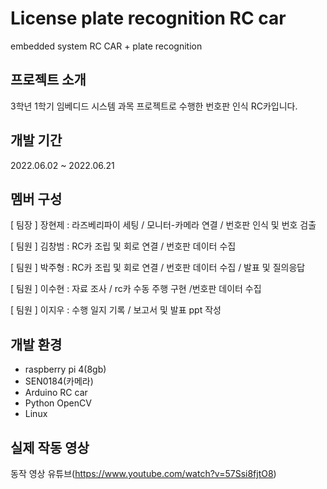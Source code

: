 # License plate recognition RC car
embedded system RC CAR + plate recognition

## 프로젝트 소개
3학년 1학기 임베디드 시스템 과목 프로젝트로 수행한 번호판 인식 RC카입니다.

## 개발 기간
2022.06.02 ~ 2022.06.21

## 멤버 구성
[ 팀장 ] 장현제 : 라즈베리파이 세팅 / 모니터-카메라 연결 / 번호판 인식 및 번호 검출

[ 팀원 ] 김창범 : RC카 조립 및 회로 연결 / 번호판 데이터 수집

[ 팀원 ] 박주형 : RC카 조립 및 회로 연결 / 번호판 데이터 수집 / 발표 및 질의응답

[ 팀원 ] 이수현 : 자료 조사 / rc카 수동 주행 구현 /번호판 데이터 수집

[ 팀원 ] 이지우 : 수행 일지 기록 / 보고서 및 발표 ppt 작성

## 개발 환경
- raspberry pi 4(8gb)
- SEN0184(카메라)
- Arduino RC car
- Python OpenCV
- Linux

## 실제 작동 영상
동작 영상 유튜브(https://www.youtube.com/watch?v=57Ssi8fjtO8)

